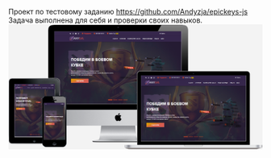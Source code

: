 Проект по тестовому заданию https://github.com/Andyzja/epickeys-js
Задача выполнена для себя и проверки своих навыков.
![Screenshot](./screenshot.png)

